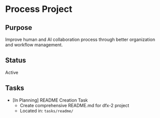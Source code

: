 # Process Project

## Purpose

Improve human and AI collaboration process through better organization and workflow management.

## Status

Active

## Tasks

- [In Planning] README Creation Task
  - Create comprehensive README.md for dfx-2 project
  - Located in: `tasks/readme/`
